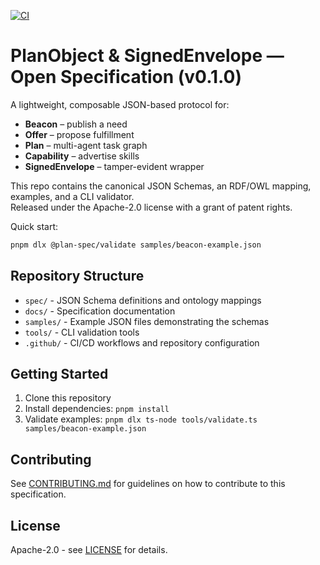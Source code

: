 [![CI](https://github.com/agent-specs/plan-spec/actions/workflows/ci.yml/badge.svg)](https://github.com/agent-specs/plan-spec/actions)

# PlanObject & SignedEnvelope — Open Specification (v0.1.0)

A lightweight, composable JSON-based protocol for:

* **Beacon** – publish a need  
* **Offer**  – propose fulfillment  
* **Plan**   – multi-agent task graph  
* **Capability** – advertise skills  
* **SignedEnvelope** – tamper-evident wrapper

This repo contains the canonical JSON Schemas, an RDF/OWL mapping, examples,
and a CLI validator.  
Released under the Apache-2.0 license with a grant of patent rights.

Quick start:

```bash
pnpm dlx @plan-spec/validate samples/beacon-example.json
```

## Repository Structure

- `spec/` - JSON Schema definitions and ontology mappings
- `docs/` - Specification documentation
- `samples/` - Example JSON files demonstrating the schemas
- `tools/` - CLI validation tools
- `.github/` - CI/CD workflows and repository configuration

## Getting Started

1. Clone this repository
2. Install dependencies: `pnpm install`
3. Validate examples: `pnpm dlx ts-node tools/validate.ts samples/beacon-example.json`

## Contributing

See [CONTRIBUTING.md](CONTRIBUTING.md) for guidelines on how to contribute to this specification.

## License

Apache-2.0 - see [LICENSE](LICENSE) for details.
